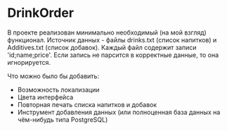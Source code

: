 # DrinkOrder
В проекте реализован минимально необходимый (на мой взгляд) функционал.
Источник данных - файлы drinks.txt (список напитков) и Additives.txt (список добавок).
Каждый файл содержит записи 'id;name;price'. Если запись не парсится в корректные данные, то она игнорируется.

Что можно было бы добавить:
- Возможность локализации
- Цвета интерфейса
- Повторная печать списка напитков и добавок
- Инструмент добавления данных (или полноценная база данных на чём-нибудь типа PostgreSQL)
